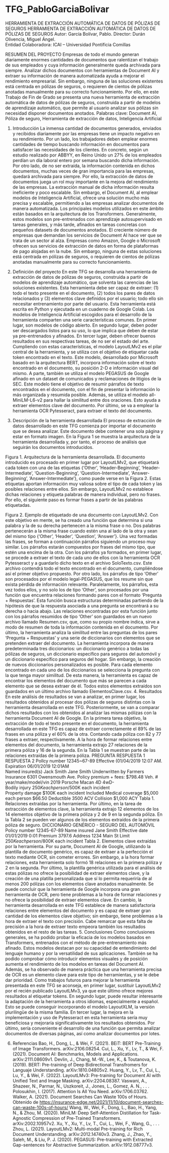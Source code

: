 # TFG_PabloGarciaBolivar
HERRAMIENTA DE EXTRACCIÓN AUTOMÁTICA DE DATOS DE PÓLIZAS DE SEGUROS
 HERRAMIENTA DE EXTRACCIÓN AUTOMÁTICA DE DATOS DE PÓLIZAS DE SEGUROS
Autor: García Bolívar, Pablo. 
Director: Durán Olivencia, Miguel Ángel.  
Entidad Colaboradora: ICAI – Universidad Pontificia Comillas

RESUMEN DEL PROYECTO 
Empresas de todo el mundo generan diariamente enormes cantidades de documentos que ralentizan el trabajo de sus empleados y cuya información generalmente queda archivada para siempre. Analizar dichos documentos con herramientas de Document AI y extraer su información de manera automatizada ayuda a mejorar el rendimiento empresarial. Sin embargo, ninguna de las soluciones existentes está centrada en pólizas de seguros, o requieren de cientos de pólizas anotadas manualmente para su correcto funcionamiento. Por ello, en este Trabajo de Fin de Grado se presenta una nueva herramienta de extracción automática de datos de pólizas de seguros, construida a partir de modelos de aprendizaje automático, que permite al usuario analizar sus pólizas sin necesidad disponer documentos anotados.
Palabras clave: Document AI, Póliza de seguro, Herramienta de extracción de datos, Inteligencia Artificial
1.	Introducción
La inmensa cantidad de documentos generados, enviados y recibidos diariamente por las empresas tiene un impacto negativo en su rendimiento. Por un lado, los trabajadores deben emplear enormes cantidades de tiempo buscando información en documentos para satisfacer las necesidades de los clientes. En concreto, según un estudio realizado por ABBYY, en Reino Unido un 27% de los empleados perdían un día laboral entero por semana buscando dicha información. Por otro lado, de no ser extraída, la información contenida en dichos documentos, muchas veces de gran importancia para las empresas, quedará archivada para siempre. Por ello, la extracción de datos de documentos juega un rol muy importante en la mejora del rendimiento de las empresas.
La extracción manual de dicha información resulta ineficiente y poco escalable. Sin embargo, el Document AI, al emplear modelos de Inteligencia Artificial, ofrece una solución mucho más precisa y escalable, permitiendo a las empresas analizar documentos de manera automatizada. Los principales modelos utilizados en este ámbito están basados en la arquitectura de los Transformers. Generalmente, estos modelos son pre-entrenados con aprendizaje autosupervisado en tareas generales, y más tarde, afinados en tareas concretas con pequeños datasets de documentos anotados.
El creciente número de empresas que demandan los servicios de Document AI hace ver que se trata de un sector al alza. Empresas como Amazon, Google o Microsoft ofrecen sus servicios de extracción de datos en forma de plataformas de pago alojadas en la nube. Sin embargo, ninguna de estas soluciones está centrada en pólizas de seguros, o requieren de cientos de pólizas anotadas manualmente para su correcto funcionamiento.

2.	Definición del proyecto
En este TFG se desarrolla una herramienta de extracción de datos de pólizas de seguros, construida a partir de modelos de aprendizaje automático, que solventa las carencias de las soluciones existentes. Esta herramienta debe ser capaz de extraer: (1) todo el texto presente en el documento, (2) todos los pares de datos relacionados y (3) elementos clave definidos por el usuario; todo ello sin necesitar entrenamiento por parte del usuario. Esta herramienta está escrita en Python y ejecutada en un cuaderno de Google Colab.
Los modelos de Inteligencia Artificial escogidos para el desarrollo de la herramienta comparten una serie características comunes. En primer lugar, son modelos de código abierto. En segundo lugar, deben poder ser descargados listos para su uso, lo que implica que deben de estar ya pre-entrenados y afinados. En tercer lugar, deben ofrecer buenos resultados en sus respectivas tareas, de no ser el estado del arte. Cumpliendo con estas características, el modelo LayoutLMv2 es el pilar central de la herramienta, y se utiliza con el objetivo de etiquetar cada token encontrado en el texto. Este modelo, desarrollado por Microsoft basado en la arquitectura BERT, incorpora información sobre el texto encontrado en el documento, su posición 2-D e información visual del mismo. A parte, también se utiliza el modelo PEGASUS de Google afinado en un dataset de comunicados y reclamaciones de litigios de la SEC. Este modelo tiene el objetivo de resumir párrafos de texto encontrados en el documento, con el fin de presentar la información lo más organizada y resumida posible. Además, se utiliza el modelo all-MiniLM-L6-v2 para hallar la similitud entre dos oraciones. Esto ayuda a extraer elementos clave del documento. Por último, se va a emplear la herramienta OCR Pytesseract, para extraer el texto del documento.
3.	Descripción de la herramienta desarrollada
El proceso de extracción de datos desarrollado en este TFG comienza por importar el documento que se desea analizar. Este documento debe contener una sola página y estar en formato imagen. En la Figura 1 se muestra la arquitectura de la herramienta desarrollada y, por tanto, el proceso de análisis que seguirán los documentos introducidos.
 
 
Figura 1. Arquitectura de la herramienta desarrollada.
El documento introducido es procesado en primer lugar por LayoutLMv2, que etiquetará cada token con una de las etiquetas {‘Other’, ‘Header-Beginning’, ‘Header-Intermediate’, ‘Question-Beginning’, ‘Question-Intermediate’, ‘Answer-Beginning’, ’Answer-Intermediate’}, como puede verse en la Figura 2. Estas etiquetas aportan información muy valiosa sobre el tipo de cada token y las posibles relaciones entre ellos. Sin embargo, LayoutLMv2 no establece dichas relaciones y etiqueta palabras de manera individual, pero no frases. Por ello, el siguiente paso es formar frases a partir de las palabras etiquetadas.
 
Figura 2. Ejemplo de etiquetado de una documento con LayoutLMv2.
Con este objetivo en mente, se ha creado una función que determina si una palabra y la de su derecha pertenecen a la misma frase o no. Dos palabras pertenecerán a la misma frase cuando estén una al lado de la otra y sean del mismo tipo {‘Other’, ‘Header’, ‘Question’, ‘Answer’}. Una vez formadas las frases, se forman a continuación párrafos siguiendo un proceso muy similar. Los párrafos estarán compuestos por frases del mismo tipo, que estén una encima de la otra. Con los párrafos ya formados, en primer lugar, se procede a extraer el texto de cada uno de ellos con la herramienta OCR Pytesseract y a guardarlo dicho texto en el archivo SoloTexto.csv. Este archivo contendrá todo el texto encontrado en el documento, cumpliéndose así el primer objetivo propuesto. 
Por otro lado, los párrafos de tipo ‘Other’ son procesados por el modelo legal-PEGASUS, que los resume sin que exista pérdida de información relevante. Paralelamente, los párrafos, esta vez todos ellos, y no solo los de tipo ‘Other’, son procesados por una función que encuentra relaciones formando pares con el formato ‘Pregunta + Respuestas’. Esta función busca estructuras determinadas partiendo de la hipótesis de que la respuesta asociada a una pregunta se encontrará a su derecha o hacia abajo. Las relaciones encontradas por esta función junto con los párrafos resumidos de tipo ‘Other’ son guardados en un nuevo archivo llamado Resumen.csv, que, como su propio nombre indica, sirve a modo de resumen de toda la información contenida en el documento. 
Por último, la herramienta analiza la similitud entre las preguntas de los pares ‘Pregunta + Respuestas’ y una serie de diccionarios con elementos que se pretenden extraer del documento. La herramienta incorpora de manera predeterminada tres diccionarios: un diccionario genérico a todas las pólizas de seguros, un diccionario específico para seguros del automóvil y un diccionario específico para seguros del hogar. Sin embargo, la creación de nuevos diccionarios personalizados es posible. Para cada elemento encontrado en cada uno de los diccionarios se selecciona la pregunta con la que tenga mayor similitud. De esta manera, la herramienta es capaz de encontrar los elementos del documento que más se parecen a cada elemento que se desea extraer de él. Todos estos elementos extraídos son guardados en un último archivo llamado ElementosClave.csv.
4.	Resultados
En este análisis de resultados se van a analizar, en primer lugar, los resultados obtenidos al procesar dos pólizas de seguros distintas con la herramienta desarrollada en este TFG. Posteriormente, se van a comparar dichos resultados con los obtenidos al analizar las mismas pólizas con la herramienta Document AI de Google.
En la primera tarea objetivo, la extracción de todo el texto presente en el documento, la herramienta desarrollada en este TFG es capaz de extraer correctamente el 89% de las frases en una póliza y el 60% de la otra. Contando cada póliza con 82 y 77 frases a extraer, respectivamente. A la hora de formar relaciones entre elementos del documento, la herramienta extrajo 27 relaciones de la primera póliza y 16 de la segunda. En la Tabla 1 se muestran parte de las relaciones extraídas de la primera póliza.
PREGUNTA	RESPUESTA 1	RESPUESTA 2
Pollcy number	12345~67-89	
Effective	(01/04/2019 12:07 AM.	
Expiration	06/01/2019 12:01AM	
Named insured(s)	Jack Smith	Jane Smith
Underwritten by	Farmers Insurance	6301 Owensmouth Ave.
Policy premium + fees:	$798.48	
Veh. # year/make/model/vin	2019 Porsche Macan 4D 4wD-	
Bodily injury	$250K each person/$500K each incident	
Property damage	$100K each incident	Included
Medical coverage	$5,000 each person	$66.50
Deductible	3500	ACV
Collision	$1,000	ACY
Tabla 1. Relaciones extraídas por la herramienta.
Por último, en la tarea de extracción de elementos clave, la herramienta extrajo 12 elementos de los 14 elementos objetivo de la primera póliza y 2 de 9 en la segunda póliza. En la Tabla 2 se pueden ver algunos de los elementos extraídos de la primera póliza de seguro.
DICCIONARIO GENÉRICO - SEGURO DEL AUTOMÓVIL	
Policy number	12345-67-89
Name insured	Jane Smith
Effective date	01/01/2019 0:01
Premium	3797.6
Address	1234 Main St
Limit	$250K each person/$800K each incident
Tabla 2. Elementos clave extraídas por la herramienta.
Por su parte, Document AI de Google, utilizando la plantilla de documento genérico, es capaz de extraer a la perfección el texto mediante OCR, sin cometer errores. Sin embargo, a la hora formar relaciones, esta herramienta solo formó 18 relaciones en la primera póliza y 2 en la segunda. Por último, la plantilla genérica utilizada para el análisis de estas pólizas no ofrece la posibilidad de extraer elementos clave, y la creación de una platilla personalizada que sí lo permita requeriría de al menos 200 pólizas con los elementos clave anotados manualmente.
Se puede concluir que la herramienta de Google incorpora una gran herramienta de OCR, pero tiene problemas a la hora de formar relaciones y no ofrece la posibilidad de extraer elementos clave. En cambio, la herramienta desarrollada en este TFG establece de manera satisfactoria relaciones entre elementos del documento y es capaz de extraer gran cantidad de los elementos clave objetivo; sin embargo, tiene problemas a la hora de extraer el texto con precisión. Cabe remarcar que esta falta de precisión a la hora de extraer texto empeora también los resultados obtenidos en el resto de las tareas.
5.	Conclusiones
Como conclusiones generales, se ha podido probar la eficacia de los modelos basados en Transformers, entrenados con el método de pre-entrenamiento más afinado. Estos modelos destacan por su capacidad de entendimiento del lenguaje humano y por la versatilidad de sus aplicaciones. También se ha podido comprobar cómo introducir elementos visuales y de posición aumenta el rendimiento de los modelos en tareas del Document AI. Además, se ha observado de manera práctica que una herramienta precisa de OCR es un elemento clave para este tipo de herramientas, y se le debe dar prioridad.
Como trabajos futuros para mejorar la herramienta presentada en este TFG se aconseja, en primer lugar, sustituir LayoutLMv2 por el recién publicado LayoutLMv3, ya que este último ofrece mejores resultados al etiquetar tokens. En segundo lugar, puede resultar interesante la adaptación de la herramienta a otros idiomas, especialmente a español. Esto se puede conseguir incorporando el modelo LayoutXLM, la versión plurilingüe de la misma familia. En tercer lugar, la mejora en la implementación y uso de Pytesseract en esta herramienta sería muy beneficiosa y mejoraría significativamente los resultados obtenidos. Por último, sería conveniente el desarrollo de una función que permita analizar documentos de diversas páginas, así como analizar documentos por lotes.

6.	Referencias
Bao, H., Dong, L., & Wei, F. (2021). BEiT: BERT Pre-Training of Image 			Transformers. arXiv:2106.08254.
Cui, L., Xu, Y., Lv, T., & Wei, F. (2021). Document AI: Benchmarks, Models and Applications. arXiv:2111.08609v1.
Devlin, J., Chang, M.-W., Lee, K., & Toutanova, K. (2019). BERT: Pre-training of Deep Bidirectional Transfromers for Languaje Understanding. arXiv:1810.04805v2.
Huang, Y., Lv, T., Cui, L., Lu, Y., & Wei, F. (2022). LayoutLMv3: Pre-training for Document AI with Unified Text and Image Masking. arXiv:2204.08387.
Vaswani, A., Shazeer, N., Parmar, N., Uszkoreit, J., Jones, L., Gomez, A. N., . . . Polosukhin, I. (2017). Attention Is All You Need. arXiv:1706.03762.
Walker, A. (2021). Document Searches Can Waste 100s of Hours. Obtenido de https://insurance-edge.net/2021/11/10/document-searches-can-waste-100s-of-hours/
Wang, W., Wei, F., Dong, L., Bao, H., Yang, N., & Zhou, M. (2020). MiniLM: Deep Self-Attention Distillation for Task-Agnostic Compression of Pre-Trained Transformers. arXiv:2002.10957v2.
Xu, Y., Xu, Y., Lv, T., Cui, L., Wei, F., Wang, G., . . . Zhou, L. (2021). LayoutLMv2: Multi-modal Pre-training for Rich Document Understanding. arXiv:2012.14740v3.
Zhang, J., Zhao, Y., Saleh, M., & Liu, P. J. (2020). PEGASUS: Pre-training with Extracted Gap-sentences for Abstractive Summarization. arXiv:1912.08777v3.
